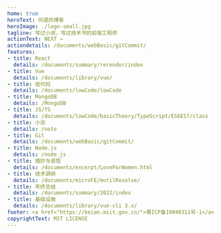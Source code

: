 ```yaml
---
home: true
heroText: 何遇的博客
heroImage: ./logo-small.jpg
tagline: 写过小说，写过技术书的前端工程师
actionText: NEXT →
actiondetails: /documents/webBasic/gitCommit/
features:
- title: React
  details: /documents/summary/rerender/index
- title: Vue
  details: /documents/library/vue/
- title: 低代码
  details: /documents/lowCode/lowCode
- title: MongoDB
  details: /MongoDB
- title: JS/TS
  details: /documents/lowCode/basicTheory/TypeScript/ES6ES7/class
- title: 小说
  details: /note
- title: Git
  details: /documents/webBasic/gitCommit/
- title: Node.js
  details: /node.js
- title: 摘抄与感悟
  details: /documents/excerpt/LoveForWomen.html
- title: 技术调研
  details: /documents/microFE/mutilResolve/
- title: 年终总结
  details: /documents/summary/2022/index
- title: 基础设施
  details: /documents/library/vue-cli 3.x/
footer: <a href="https://beian.miit.gov.cn/">蜀ICP备19040311号-1</a>
copyrightText: MIT LICENSE
---
```



